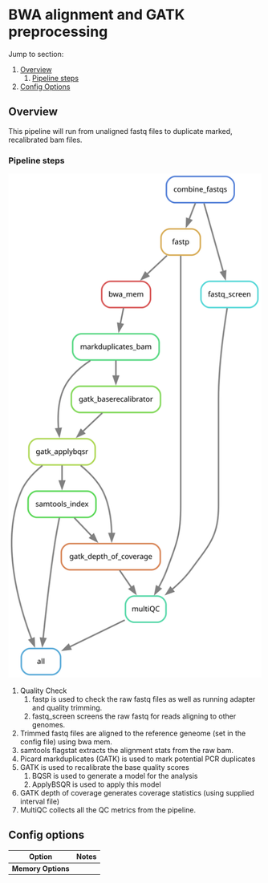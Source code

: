# BWA alignment and GATK preprocessing

Jump to section:
1. [Overview](#overview)
	1. [Pipeline steps](#pipeline-steps)
1. [Config Options](#config-options)

## Overview

This pipeline will run from unaligned fastq files to duplicate marked, recalibrated bam files.

### Pipeline steps

![Rulegraph for BWA alignment and GATK preprocessing](Alignment.Recalibration.pipeline.svg)


1. Quality Check
	1. fastp is used to check the raw fastq files as well as running adapter and quality trimming.
	2. fastq_screen screens the raw fastq for reads aligning to other genomes.
2. Trimmed fastq files are aligned to the reference geneome (set in the config file) using bwa mem.
3. samtools flagstat extracts the alignment stats from the raw bam.
4. Picard markduplicates (GATK) is used to mark potential PCR duplicates
5. GATK is used to recalibrate the base quality scores
	1. BQSR is used to generate a model for the analysis
 	2. ApplyBSQR is used to apply this model
6. GATK depth of coverage generates coverage statistics (using supplied interval file)
7. MultiQC collects all the QC metrics from the pipeline.


## Config options

Option | Notes
--- | ---
**Memory Options** | 


